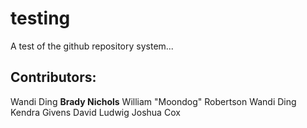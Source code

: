 # testing
A test of the github repository system...

## Contributors:
Wandi Ding
**Brady Nichols**
William "Moondog" Robertson
Wandi Ding
Kendra Givens
David Ludwig
Joshua Cox
